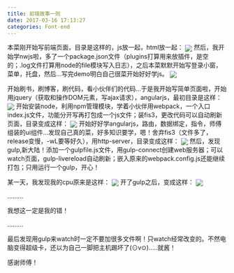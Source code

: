 ```yaml
---
title: 前端故事一则
date: 2017-03-16 17:13:27
categories: Font-end
---
```


本菜刚开始写前端页面，目录是这样的，js放一起，html放一起：
<img src="../../../../assets/img/3-16-1.png"   align=center />
然后，我开始学nwjs啦，多了一个package.json文件（plugins打算用来放插件，是空的；.log文件打算用node的file模块写入日志），之后本菜默默开始写登录小窗，菜单，托盘，然后...写完demo明白自己很菜开始好好学js。
<img src="../../../../assets/img/3-16-2.png"   align=center />

<!--more-->

开始刷书，刷博客，刷代码，看小伙伴们的代码...于是我开始写简单页面啦，开始用jquery（获取和操作DOM元素，写ajax请求），angularjs，最初目录是这样：
<img src="../../../../assets/img/3-16-3.png"   align=center />
开始安装node，利用npm管理模块，学着小伙伴用webpack，一个入口index.js文件，功能分开写再打包成一个js文件；装fis3，更改代码可以自动刷新页面，目录变成这样：
<img src="../../../../assets/img/3-16-4.png"   align=center />
开始好好学angularjs，路由，数据绑定，指令，师傅组装的ui组件...发现自己真的菜，好多知识要学，嗯！舍弃fis3（文件多了，release变慢，-wL要等好久），用http-server，目录变成这样：
<img src="../../../../assets/img/3-16-5.png"   align=center />
然后，发现gulp,新大陆！添加一个gulpfile.js文件，用gulp-connect创建web服务器；可以watch页面，gulp-livereload自动刷新；嵌入原来的webpack.config.js还能继续打包；只用运行一个gulp，开心！

某一天，我发现我的cpu原来是这样：
<img src="../../../../assets/img/3-16-6.png"   align=center />
开了gulp之后，变成这样：
<img src="../../../../assets/img/3-16-7.png"   align=center />

.........


我想这一定是我的错！

.........



最后发现用gulp来watch时一定不要加很多文件啊！只watch经常改变的。不然电脑变得超级卡，还以为自己一脚把主机踢坏了(⊙v⊙).....就酱！

感谢师傅！